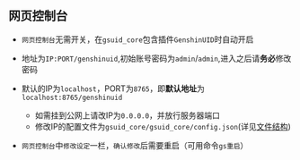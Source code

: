 ## 网页控制台

- `网页控制台`无需开关，在`gsuid_core`包含插件`GenshinUID`时自动开启

- 地址为`IP:PORT/genshinuid`,初始账号密码为`admin`/`admin`,进入之后请**务必**修改密码
- 默认的IP为`localhost`，PORT为`8765`，即**默认地址**为`localhost:8765/genshinuid`
  - 如需挂到公网上请改IP为`0.0.0.0`，并放行服务器端口
  - 修改IP的配置文件为`gsuid_core/gsuid_core/config.json`(详见[文件结构](DataStruct))

- `网页控制台`中`修改设定`一栏，`确认修改`后需要重启（可用命令`gs重启`）